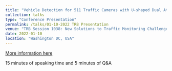 ```yaml
---
title: "Vehicle Detection for 511 Traffic Cameras with U-shaped Dual Attention Inception Neural Networks and Spatial-temporal Map"  
collection: talks
type: "Conference Presentation"
permalink: /talks/01-10-2022 TRB Presentation
venue: "TRB Session 1038: New Solutions to Traffic Monitoring Challenges "
date: 2022-01-10
location: "Washington DC, USA"
---
```


[More information here](https://annualmeeting.mytrb.org/OnlineProgram/Browse?searchText=Tianya+Zhang&ConferenceID=10&sort=&sortAscending=True&page=0&pageSize=10&pageSize=10)

15 minutes of speaking time and 5 minutes of Q&A
